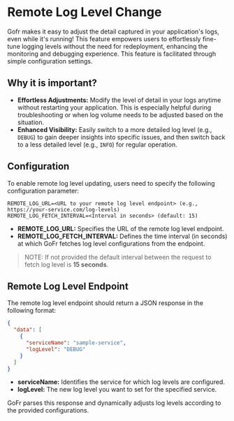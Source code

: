 # Remote Log Level Change
Gofr makes it easy to adjust the detail captured in your application's logs, even while it's running! This feature empowers 
users to effortlessly fine-tune logging levels without the need for redeployment, enhancing the monitoring and debugging experience.
This feature is facilitated through simple configuration settings.

## Why it is important?
- **Effortless Adjustments:** Modify the level of detail in your logs anytime without restarting your application. 
    This is especially helpful during troubleshooting or when log volume needs to be adjusted based on the situation.
- **Enhanced Visibility:** Easily switch to a more detailed log level (e.g., `DEBUG`) to gain deeper insights into specific issues, 
                       and then switch back to a less detailed level (e.g., `INFO`) for regular operation.

## Configuration
To enable remote log level updating, users need to specify the following configuration parameter:

```dotenv
REMOTE_LOG_URL=<URL to your remote log level endpoint> (e.g., https://your-service.com/log-levels)
REMOTE_LOG_FETCH_INTERVAL=<Interval in seconds> (default: 15)
```

- **REMOTE_LOG_URL:** Specifies the URL of the remote log level endpoint.
- **REMOTE_LOG_FETCH_INTERVAL:** Defines the time interval (in seconds) at which GoFr fetches log level configurations from the endpoint.

> NOTE: If not provided the default interval between the request to fetch log level is **15 seconds**.

## Remote Log Level Endpoint
The remote log level endpoint should return a JSON response in the following format:

```json
{
  "data": [
    {
      "serviceName": "sample-service",
      "logLevel": "DEBUG"
    }
  ]
}
```

- **serviceName:** Identifies the service for which log levels are configured.
- **logLevel:** The new log level you want to set for the specified service.


GoFr parses this response and dynamically adjusts log levels according to the provided configurations.

 


